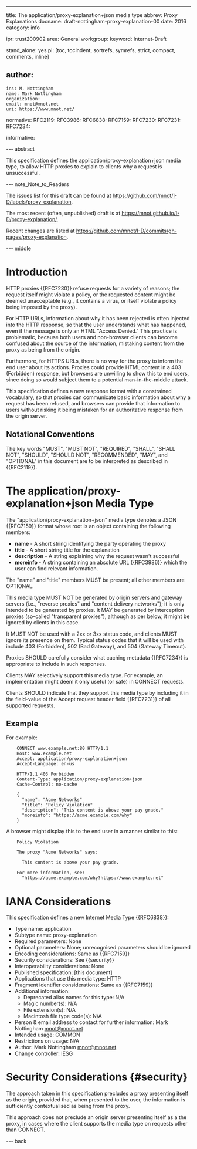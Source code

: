 ---
title: The application/proxy-explanation+json media type
abbrev: Proxy Explanations
docname: draft-nottingham-proxy-explanation-00
date: 2016
category: info

ipr: trust200902
area: General
workgroup: 
keyword: Internet-Draft

stand_alone: yes
pi: [toc, tocindent, sortrefs, symrefs, strict, compact, comments, inline]

author:
 -
    ins: M. Nottingham
    name: Mark Nottingham
    organization: 
    email: mnot@mnot.net
    uri: https://www.mnot.net/

normative:
  RFC2119:
  RFC3986:
  RFC6838:
  RFC7159:
  RFC7230:
  RFC7231:
  RFC7234:

informative:


--- abstract

This specification defines the application/proxy-explanation+json media type, to allow HTTP proxies to explain to clients why a request is unsuccessful.

--- note_Note_to_Readers

The issues list for this draft can be found at <https://github.com/mnot/I-D/labels/proxy-explanation>.

The most recent (often, unpublished) draft is at <https://mnot.github.io/I-D/proxy-explanation/>.

Recent changes are listed at <https://github.com/mnot/I-D/commits/gh-pages/proxy-explanation>.


--- middle

# Introduction

HTTP proxies {{RFC7230}} refuse requests for a variety of reasons; the request itself might violate a policy, or the requested content might be deemed unacceptable (e.g., it contains a virus, or itself violate a policy being imposed by the proxy).

For HTTP URLs, information about why it has been rejected is often injected into the HTTP response, so that the user understands what has happened, even if the message is only an HTML "Access Denied." This practice is problematic, because both users and non-browser clients can become confused about the source of the information, mistaking content from the proxy as being from the origin.

Furthermore, for HTTPS URLs, there is no way for the proxy to inform the end user about its actions. Proxies could provide HTML content in a 403 (Forbidden) response, but browsers are unwilling to show this to end users, since doing so would subject them to a potential man-in-the-middle attack.

This specification defines a new response format with a constrained vocabulary, so that proxies can communicate basic information about why a request has been refused, and browsers can provide that information to users without risking it being mistaken for an authoritative response from the origin server.


## Notational Conventions

The key words "MUST", "MUST NOT", "REQUIRED", "SHALL", "SHALL NOT", "SHOULD", "SHOULD NOT",
"RECOMMENDED", "MAY", and "OPTIONAL" in this document are to be interpreted as described in
{{RFC2119}}.

# The application/proxy-explanation+json Media Type

The "application/proxy-explanation+json" media type denotes a JSON {{RFC7159}} format whose root is an object containing the following members:

* **name** - A short string identifying the party operating the proxy
* **title** - A short string title for the explanation
* **description** - A string explaining why the request wasn't successful
* **moreinfo** - A string containing an absolute URL {{RFC3986}} which the user can find relevant information.

The "name" and "title" members MUST be present; all other members are OPTIONAL.

This media type MUST NOT be generated by origin servers and gateway servers (i.e., "reverse proxies" and "content delivery networks"); it is only intended to be generated by proxies. It MAY be generated by interception proxies (so-called "transparent proxies"), although as per below, it might be ignored by clients in this case.

It MUST NOT be used with a 2xx or 3xx status code, and clients MUST ignore its presence on them. Typical status codes that it will be used with include 403 (Forbidden), 502 (Bad Gateway), and 504 (Gateway Timeout).

Proxies SHOULD carefully consider what caching metadata {{RFC7234}} is appropriate to include in such responses.

Clients MAY selectively support this media type. For example, an implementation might deem it only useful (or safe) in CONNECT requests.

Clients SHOULD indicate that they support this media type by including it in the field-value of the Accept request header field {{RFC7231}} of all supported requests.


## Example

For example:

~~~ example
    CONNECT www.example.net:80 HTTP/1.1
    Host: www.example.net
    Accept: application/proxy-explanation+json
    Accept-Language: en-us

    HTTP/1.1 403 Forbidden
    Content-Type: application/proxy-explanation+json
    Cache-Control: no-cache
    
    {
      "name": "Acme Networks"
      "title": "Policy Violation"
      "description": "This content is above your pay grade."
      "moreinfo": "https://acme.example.com/why"
    }
~~~

A browser might display this to the end user in a manner similar to this:

~~~ example
    Policy Violation
    
    The proxy "Acme Networks" says:
    
      This content is above your pay grade.
    
    For more information, see: 
      "https://acme.example.com/why?https://www.example.net"
~~~


# IANA Considerations

This specification defines a new Internet Media Type {{RFC6838}}:

* Type name: application
* Subtype name: proxy-explanation
* Required parameters: None
* Optional parameters: None; unrecognised parameters should be ignored
* Encoding considerations: Same as {{RFC7159}}
* Security considerations: See {{security}}
* Interoperability considerations: None
* Published specification: [this document]
* Applications that use this media type: HTTP
* Fragment identifier considerations: Same as {{RFC7159}}
* Additional information:
  * Deprecated alias names for this type: N/A
  * Magic number(s): N/A
  * File extension(s): N/A
  * Macintosh file type code(s): N/A
* Person & email address to contact for further information: Mark Nottingham <mnot@mnot.net>
* Intended usage: COMMON
* Restrictions on usage: N/A
* Author: Mark Nottingham <mnot@mnot.net>
* Change controller: IESG

# Security Considerations {#security}

The approach taken in this specification precludes a proxy presenting itself as the origin, provided that, when presented to the user, the information is sufficiently contextualised as being from the proxy. 

This approach does not preclude an origin server presenting itself as a the proxy, in cases where the client supports the media type on requests other than CONNECT. 


--- back
